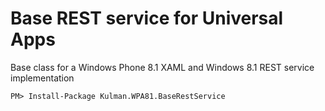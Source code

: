 Base REST service for Universal Apps
============================

Base class for a Windows Phone 8.1 XAML and Windows 8.1 REST service implementation

	PM> Install-Package Kulman.WPA81.BaseRestService